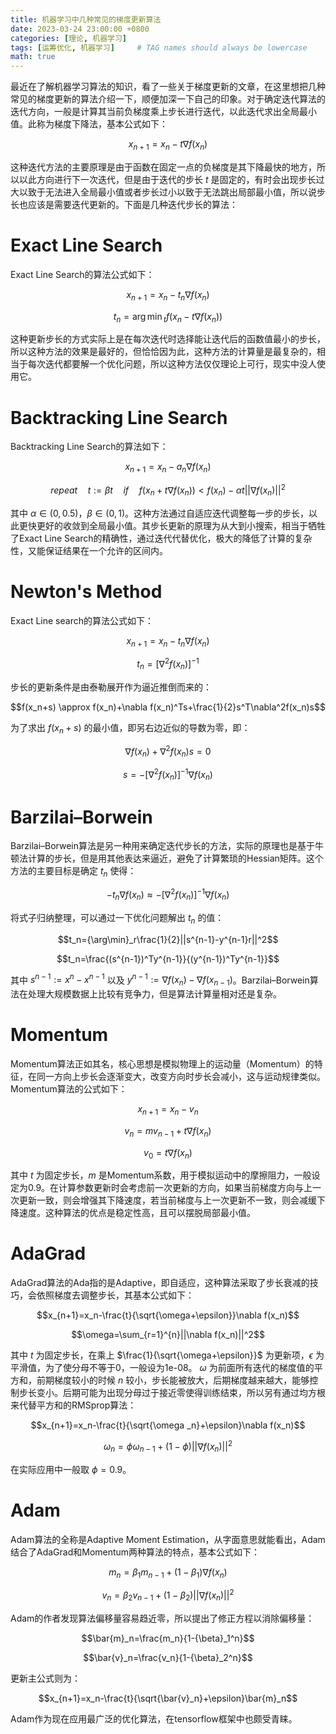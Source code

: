 ```yaml
---
title: 机器学习中几种常见的梯度更新算法
date: 2023-03-24 23:00:00 +0800
categories: [理论, 机器学习]
tags: [运筹优化, 机器学习]     # TAG names should always be lowercase
math: true
---
```



最近在了解机器学习算法的知识，看了一些关于梯度更新的文章，在这里想把几种常见的梯度更新的算法介绍一下，顺便加深一下自己的印象。对于确定迭代算法的迭代方向，一般是计算其当前负梯度乘上步长进行迭代，以此迭代求出全局最小值。此称为梯度下降法，基本公式如下： 

$$x_{n+1}=x_n-t\nabla f(x_n)$$  

这种迭代方法的主要原理是由于函数在固定一点的负梯度是其下降最快的地方，所以以此方向进行下一次迭代，但是由于迭代的步长 $t$ 是固定的，有时会出现步长过大以致于无法进入全局最小值或者步长过小以致于无法跳出局部最小值，所以说步长也应该是需要迭代更新的。下面是几种迭代步长的算法：

# Exact Line Search

Exact Line Search的算法公式如下：  

$$x_{n+1}=x_n-t_n\nabla f(x_n)$$  

$$t_n={\arg\min}_{t}f(x_n-t\nabla f(x_n))$$  

这种更新步长的方式实际上是在每次迭代时选择能让迭代后的函数值最小的步长，所以这种方法的效果是最好的，但恰恰因为此，这种方法的计算量是最复杂的，相当于每次迭代都要解一个优化问题，所以这种方法仅仅理论上可行，现实中没人使用它。

# Backtracking Line Search

Backtracking Line Search的算法如下：  

$$x_{n+1}=x_n-a_n\nabla f(x_n)$$  

$$repeat\quad t:=\beta t\quad if\quad f(x_n+t\nabla f(x_n))<f(x_n)-\alpha t||\nabla f(x_n)||^2$$  

其中 $\alpha\in(0,0.5)$，$\beta\in(0,1)$。这种方法通过自适应迭代调整每一步的步长，以此更快更好的收敛到全局最小值。其步长更新的原理为从大到小搜索，相当于牺牲了Exact Line Search的精确性，通过迭代代替优化，极大的降低了计算的复杂性，又能保证结果在一个允许的区间内。

# Newton's Method

Exact Line search的算法公式如下：  

$$x_{n+1}=x_n-t_n\nabla f(x_n)$$  

$$t_n=[\nabla^2f(x_n)]^{-1}$$  

步长的更新条件是由泰勒展开作为逼近推倒而来的：  

$$f(x_n+s) \approx f(x_n)+\nabla f(x_n)^Ts+\frac{1}{2}s^T\nabla^2f(x_n)s$$  

为了求出 $f(x_n+s)$ 的最小值，即另右边近似的导数为零，即：   
  
$$\nabla f(x_n)+\nabla^2f(x_n)s=0$$  

$$s=-[\nabla^2f(x_n)]^{-1}\nabla f(x_n)$$  

# Barzilai–Borwein

Barzilai–Borwein算法是另一种用来确定迭代步长的方法，实际的原理也是基于牛顿法计算的步长，但是用其他表达来逼近，避免了计算繁琐的Hessian矩阵。这个方法的主要目标是确定 $t_n$ 使得：  

$$-t_n\nabla f(x_n)\approx -[\nabla^2f(x_n)]^{-1}\nabla f(x_n)$$  

将式子归纳整理，可以通过一下优化问题解出 $t_n$ 的值：

$$t_n={\arg\min}_r\frac{1}{2}||s^{n-1}-y^{n-1}r||^2$$  

$$t_n=\frac{(s^{n-1})^Ty^{n-1}}{(y^{n-1})^Ty^{n-1}}$$  

其中 $s^{n-1}:=x^n-x^{n-1}$ 以及 $y^{n-1}:=\nabla f(x_n)-\nabla f(x_{n-1})$。Barzilai–Borwein算法在处理大规模数据上比较有竞争力，但是算法计算量相对还是复杂。


# Momentum

Momentum算法正如其名，核心思想是模拟物理上的运动量（Momentum）的特征，在同一方向上步长会逐渐变大，改变方向时步长会减小，这与运动规律类似。Momentum算法的公式如下：  

$$x_{n+1}=x_n-v_n$$  

$$v_n=mv_{n-1}+t\nabla f(x_n)$$  

$$v_0=t\nabla f(x_n)$$  

其中 $t$ 为固定步长，$m$ 是Momentum系数，用于模拟运动中的摩擦阻力，一般设定为0.9。在计算参数更新时会考虑前一次更新的方向，如果当前梯度方向与上一次更新一致，则会增强其下降速度，若当前梯度与上一次更新不一致，则会减缓下降速度。这种算法的优点是稳定性高，且可以摆脱局部最小值。


# AdaGrad
AdaGrad算法的Ada指的是Adaptive，即自适应，这种算法采取了步长衰减的技巧，会依照梯度去调整步长，其基本公式如下：  

$$x_{n+1}=x_n-\frac{t}{\sqrt{\omega+\epsilon}}\nabla f(x_n)$$  

$$\omega=\sum_{r=1}^{n}||\nabla f(x_n)||^2$$  

其中 $t$ 为固定步长，在乘上 $\frac{1}{\sqrt{\omega+\epsilon}}$ 为更新项，$\epsilon$ 为平滑值，为了使分母不等于0，一般设为1e-08。
$\omega$ 为前面所有迭代的梯度值的平方和，前期梯度较小的时候 $n$ 较小，步长能被放大，后期梯度越来越大，能够控制步长变小。后期可能为出现分母过于接近零使得训练结束，所以另有通过均方根来代替平方和的RMSprop算法：  

$$x_{n+1}=x_n-\frac{t}{\sqrt{\omega _n}+\epsilon}\nabla f(x_n)$$ 

$$\omega _n=\phi\omega _{n-1}+(1-\phi)||\nabla f(x_n)||^2$$  

在实际应用中一般取 $\phi=0.9$。

# Adam

Adam算法的全称是Adaptive Moment Estimation，从字面意思就能看出，Adam结合了AdaGrad和Momentum两种算法的特点，基本公式如下：  

$$m_n={\beta}_1m_{n-1}+(1-{\beta}_1)\nabla f(x_n)$$  

$$v_n={\beta}_2v_{n-1}+(1-{\beta}_2)||\nabla f(x_n)||^2$$  

Adam的作者发现算法偏移量容易趋近零，所以提出了修正方程以消除偏移量：  

$$\bar{m}_n=\frac{m_n}{1-{\beta}_1^n}$$  

$$\bar{v}_n=\frac{v_n}{1-{\beta}_2^n}$$  

更新主公式则为：  

$$x_{n+1}=x_n-\frac{t}{\sqrt{\bar{v}_n}+\epsilon}\bar{m}_n$$  

Adam作为现在应用最广泛的优化算法，在tensorflow框架中也颇受青睐。







